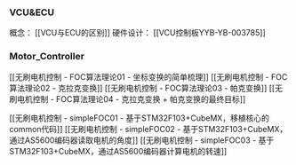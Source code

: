 ### VCU&ECU
概念：
[[VCU与ECU的区别]]
硬件设计：
[[VCU控制板YYB-YB-003785]]

### Motor_Controller
[[无刷电机控制 - FOC算法理论01 - 坐标变换的简单梳理]]
[[无刷电机控制 - FOC算法理论02 - 克拉克变换]]
[[无刷电机控制 - FOC算法理论03 - 帕克变换]]
[[无刷电机控制 - FOC算法理论04 - 克拉克变换 + 帕克变换的最终目标]]

[[无刷电机控制 - simpleFOC01 - 基于STM32F103+CubeMX，移植核心的common代码]]
[[无刷电机控制 - simpleFOC02 - 基于STM32F103+CubeMX，通过AS5600编码器读取电机的角度]]
[[无刷电机控制 - simpleFOC03 - 基于STM32F103+CubeMX，通过AS5600编码器计算电机的转速]]



